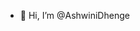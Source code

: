 - 👋 Hi, I’m @AshwiniDhenge


<!---
AshwiniDhenge/AshwiniDhenge is a ✨ special ✨ repository because its `README.md` (this file) appears on your GitHub profile.
You can click the Preview link to take a look at your changes.
--->
